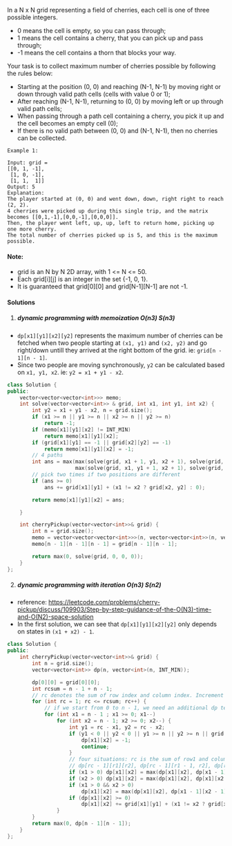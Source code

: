 In a N x N grid representing a field of cherries, each cell is one of three possible integers.

 

-    0 means the cell is empty, so you can pass through;
-    1 means the cell contains a cherry, that you can pick up and pass through;
-    -1 means the cell contains a thorn that blocks your way.

 

Your task is to collect maximum number of cherries possible by following the rules below:

 

-    Starting at the position (0, 0) and reaching (N-1, N-1) by moving right or down through valid path cells (cells with value 0 or 1);
-    After reaching (N-1, N-1), returning to (0, 0) by moving left or up through valid path cells;
-    When passing through a path cell containing a cherry, you pick it up and the cell becomes an empty cell (0);
-    If there is no valid path between (0, 0) and (N-1, N-1), then no cherries can be collected.

 

 

```
Example 1:

Input: grid =
[[0, 1, -1],
 [1, 0, -1],
 [1, 1,  1]]
Output: 5
Explanation: 
The player started at (0, 0) and went down, down, right right to reach (2, 2).
4 cherries were picked up during this single trip, and the matrix becomes [[0,1,-1],[0,0,-1],[0,0,0]].
Then, the player went left, up, up, left to return home, picking up one more cherry.
The total number of cherries picked up is 5, and this is the maximum possible.
```

 

#### Note:

-    grid is an N by N 2D array, with 1 <= N <= 50.
-    Each grid[i][j] is an integer in the set {-1, 0, 1}.
-    It is guaranteed that grid[0][0] and grid[N-1][N-1] are not -1.


#### Solutions

1. ##### dynamic programming with memoization O(n3) S(n3)

- `dp[x1][y1][x2][y2]` represents the maximum number of cherries can be fetched when two people starting at `(x1, y1)` and `(x2, y2)` and go right/down untill they arrived at the right bottom of the grid. ie: `grid[n - 1][n - 1]`. 
- Since two people are moving synchronously, `y2` can be calculated based on `x1, y1, x2`. ie:
 `y2 = x1 + y1 - x2`.

```cpp
class Solution {
public:
    vector<vector<vector<int>>> memo;
    int solve(vector<vector<int>> & grid, int x1, int y1, int x2) {
        int y2 = x1 + y1 - x2, n = grid.size();
        if (x1 >= n || y1 >= n || x2 >= n || y2 >= n)
            return -1;
        if (memo[x1][y1][x2] != INT_MIN)
            return memo[x1][y1][x2];
        if (grid[x1][y1] == -1 || grid[x2][y2] == -1)
            return memo[x1][y1][x2] = -1;
        // 4 paths
        int ans = max(max(solve(grid, x1 + 1, y1, x2 + 1), solve(grid, x1 + 1, y1, x2)), 
                      max(solve(grid, x1, y1 + 1, x2 + 1), solve(grid, x1, y1 + 1, x2)));
        // pick two times if two positions are different
        if (ans >= 0)
            ans += grid[x1][y1] + (x1 != x2 ? grid[x2, y2] : 0);

        return memo[x1][y1][x2] = ans;

    }

    int cherryPickup(vector<vector<int>>& grid) {
        int n = grid.size();
        memo = vector<vector<vector<int>>>(n, vector<vector<int>>(n, vector<int>(n, INT_MIN)));
        memo[n - 1][n - 1][n - 1] = grid[n - 1][n - 1];

        return max(0, solve(grid, 0, 0, 0));
    }
};
```


2. ##### dynamic programming with iteration O(n3) S(n2)

- reference: https://leetcode.com/problems/cherry-pickup/discuss/109903/Step-by-step-guidance-of-the-O(N3)-time-and-O(N2)-space-solution
- In the first solution, we can see that `dp[x1][y1][x2][y2]` only depends on states in `(x1 + x2) - 1`.

```cpp
class Solution {
public:
    int cherryPickup(vector<vector<int>>& grid) {
        int n = grid.size();
        vector<vector<int>> dp(n, vector<int>(n, INT_MIN));

        dp[0][0] = grid[0][0];
        int rcsum = n - 1 + n - 1;
        // rc denotes the sum of row index and column index. Increment 1 in each step.
        for (int rc = 1; rc <= rcsum; rc++) {
            // if we start from 0 to n - 1, we need an additional dp temporary matrix to store dp[rc - 1]
            for (int x1 = n - 1 ; x1 >= 0; x1--)
                for (int x2 = n - 1; x2 >= 0; x2--) {
                    int y1 = rc - x1, y2 = rc - x2;
                    if (y1 < 0 || y2 < 0 || y1 >= n || y2 >= n || grid[x1][y1] < 0 || grid[x2][y2] < 0) {
                        dp[x1][x2] = -1;
                        continue;
                    }
                    // four situations: rc is the sum of row1 and column1
                    // dp[rc - 1][r1][r2], dp[rc - 1][r1 - 1, r2], dp[rc - 1][r1, r2 - 1], dp[rc - 1][r1 - 1, r2 - 1].
                    if (x1 > 0) dp[x1][x2] = max(dp[x1][x2], dp[x1 - 1][x2]);
                    if (x2 > 0) dp[x1][x2] = max(dp[x1][x2], dp[x1][x2 - 1]);
                    if (x1 > 0 && x2 > 0)
                        dp[x1][x2] = max(dp[x1][x2], dp[x1 - 1][x2 - 1]);
                    if (dp[x1][x2] >= 0)
                        dp[x1][x2] += grid[x1][y1] + (x1 != x2 ? grid[x2][y2] : 0);
                }
        }
        return max(0, dp[n - 1][n - 1]);
    }
};
```